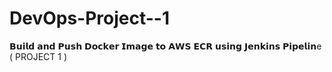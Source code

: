 # DevOps-Project--1
𝗕𝘂𝗶𝗹𝗱 𝗮𝗻𝗱 𝗣𝘂𝘀𝗵 𝗗𝗼𝗰𝗸𝗲𝗿 𝗜𝗺𝗮𝗴𝗲 𝘁𝗼 𝗔𝗪𝗦 𝗘𝗖𝗥 𝘂𝘀𝗶𝗻𝗴 𝗝𝗲𝗻𝗸𝗶𝗻𝘀 𝗣𝗶𝗽𝗲𝗹𝗶𝗻e ( PROJECT 1 )               
